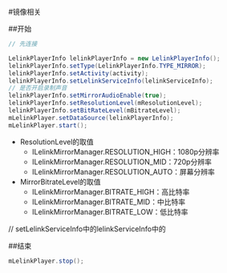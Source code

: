 #镜像相关

##开始
```java
// 先连接

LelinkPlayerInfo lelinkPlayerInfo = new LelinkPlayerInfo();
lelinkPlayerInfo.setType(LelinkPlayerInfo.TYPE_MIRROR);
lelinkPlayerInfo.setActivity(activity);
lelinkPlayerInfo.setLelinkServiceInfo(lelinkServiceInfo);
// 是否开启录制声音
lelinkPlayerInfo.setMirrorAudioEnable(true);
lelinkPlayerInfo.setResolutionLevel(mResolutionLevel);
lelinkPlayerInfo.setBitRateLevel(mBitrateLevel);
mLelinkPlayer.setDataSource(lelinkPlayerInfo);
mLelinkPlayer.start();
```
- ResolutionLevel的取值
    - ILelinkMirrorManager.RESOLUTION_HIGH：1080p分辨率
    - ILelinkMirrorManager.RESOLUTION_MID：720p分辨率
    - ILelinkMirrorManager.RESOLUTION_AUTO：屏幕分辨率
- MirrorBitrateLevel的取值
    - ILelinkMirrorManager.BITRATE_HIGH：高比特率
    - ILelinkMirrorManager.BITRATE_MID：中比特率
    - ILelinkMirrorManager.BITRATE_LOW：低比特率

// setLelinkServiceInfo中的lelinkServiceInfo中的


##结束
```java
mLelinkPlayer.stop();
```